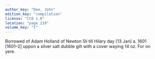 ```yaml
---
author_key: "Dee, John"
edition_key: "compilation"
license: "CC0 1.0"
location: "page 219"
volume_key: "I"
---
```

Borrowed of Adam Holland of Newton 5li till Hilary day [13 Jan] a. 1601
[1601–2] uppon a silver salt dubble gilt with a cover waying 14 oz. For on
yere.

